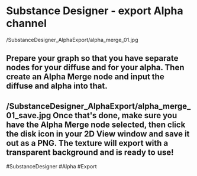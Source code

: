 # Substance Designer - export Alpha channel

/SubstanceDesigner_AlphaExport/alpha_merge_01.jpg

Prepare your graph so that you have separate nodes for your diffuse and for your alpha.  Then create an Alpha Merge node and input the diffuse and alpha into that.  
-

/SubstanceDesigner_AlphaExport/alpha_merge_01_save.jpg
Once that's done, make sure you have the Alpha Merge node selected, then click the disk icon in your 2D View window and save it out as a PNG.  The texture will export with a transparent background and is ready to use!
-
#SubstanceDesigner	#Alpha	#Export